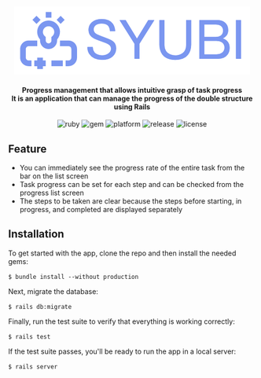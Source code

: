 <p align="center">
<img alt="logo" src="https://github.com/cororine22/SYUBI/blob/garage/garage/logo.png?raw=true">
</p>

<H4 align="center">
Progress management that allows intuitive grasp of task progress<br>
It is an application that can manage the progress of the double structure using Rails
</H4>

<p align="center">
<img alt="ruby" src="http://img.shields.io/badge/language-Ruby2.5.3-orange.svg?style=flat">
<img alt="gem" src="http://img.shields.io/badge/gem-2.0.2-orange.svg?style=flat">
<img alt="platform" src="http://img.shields.io/badge/platform-web-green.svg?style=flat">
<img alt="release" src="http://img.shields.io/badge/release-v0.0.1-green.svg?style=flat">
<img alt="license" src="http://img.shields.io/badge/license-MIT-blue.svg?style=flat">
</p>

## Feature
- You can immediately see the progress rate of the entire task from the bar on the list screen
- Task progress can be set for each step and can be checked from the progress list screen
- The steps to be taken are clear because the steps before starting, in progress, and completed are displayed separately

## Installation
To get started with the app, clone the repo and then install the needed gems:

```
$ bundle install --without production
```

Next, migrate the database:

```
$ rails db:migrate
```

Finally, run the test suite to verify that everything is working correctly:

```
$ rails test
```

If the test suite passes, you'll be ready to run the app in a local server:

```
$ rails server
```


